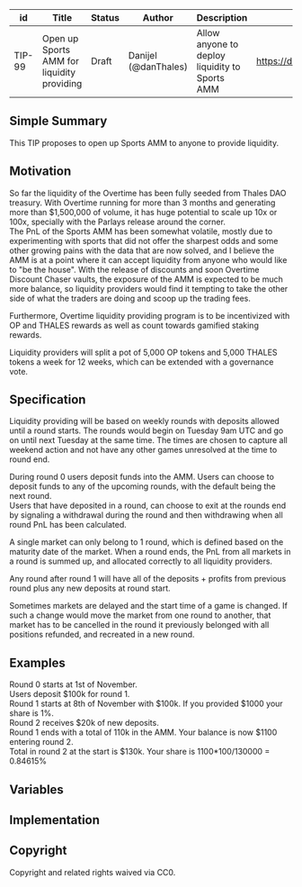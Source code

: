 | id | Title | Status | Author | Description | Discussions to | Created |
| ----------- | ----------- | ----------- | ----------- | ----------- | ----------- | ----------- |
| TIP-99 | Open up Sports AMM for liquidity providing | Draft | Danijel (@danThales)| Allow anyone to deploy liquidity to Sports AMM  | https://discord.gg/rPpPcMXSeU | 2022-10-17
 
## Simple Summary
 
This TIP proposes to open up Sports AMM to anyone to provide liquidity. 
 
## Motivation
 
So far the liquidity of the Overtime has been fully seeded from Thales DAO treasury. With Overtime running for more than 3 months and generating more than $1,500,000 of volume, it has huge potential to scale up 10x or 100x, specially with the Parlays release around the corner.  
The PnL of the Sports AMM has been somewhat volatile, mostly due to experimenting with sports that did not offer the sharpest odds and some other growing pains with the data that are now solved, and I believe the AMM is at a point where it can accept liquidity from anyone who would like to "be the house". 
With the release of discounts and soon Overtime Discount Chaser vaults, the exposure of the AMM is expected to be much more balance, so liquidity providers would find it tempting to take the other side of what the traders are doing and scoop up the trading fees.  

Furthermore, Overtime liquidity providing program is to be incentivized with OP and THALES rewards as well as count towards gamified staking rewards.  

Liquidity providers will split a pot of 5,000 OP tokens and 5,000 THALES tokens a week for 12 weeks, which can be extended with a governance vote.      
   

## Specification
 
Liquidity providing will be based on weekly rounds with deposits allowed until a round starts. 
The rounds would begin on Tuesday 9am UTC and go on until next Tuesday at the same time. 
The times are chosen to capture all weekend action and not have any other games unresolved at the time to round end.  

During round 0 users deposit funds into the AMM. Users can choose to deposit funds to any of the upcoming rounds, with the default being the next round.  
Users that have deposited in a round, can choose to exit at the rounds end by signaling a withdrawal during the round and then withdrawing when all round PnL has been calculated. 

A single market can only belong to 1 round, which is defined based on the maturity date of the market. When a round ends, the PnL from all markets in a round is summed up, and allocated correctly to all liquidity providers. 

Any round after round 1 will have all of the deposits + profits from previous round plus any new deposits at round start.  

Sometimes markets are delayed and the start time of a game is changed. If such a change would move the market from one round to another, that market has to be cancelled in the round it previously belonged with all positions refunded, and recreated in a new round.

## Examples  


Round 0 starts at 1st of November.  
Users deposit $100k for round 1.    
Round 1 starts at 8th of November with $100k. If you provided $1000 your share is 1%.   
Round 2 receives $20k of new deposits.   
Round 1 ends with a total of 110k in the AMM. Your balance is now $1100 entering round 2.  
Total in round 2 at the start is $130k. Your share is 1100*100/130000 = 0.84615%  


## Variables
 
## Implementation
 
## Copyright
 
Copyright and related rights waived via CC0.
